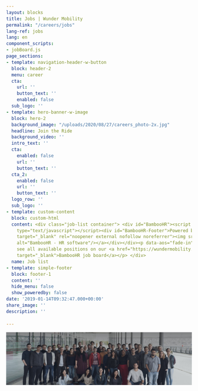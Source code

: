 ```yaml
---
layout: blocks
title: Jobs | Wunder Mobility
permalink: "/careers/jobs"
lang-ref: jobs
lang: en
component_scripts:
- jobBoard.js
page_sections:
- template: navigation-header-w-button
  block: header-2
  menu: career
  cta:
    url: ''
    button_text: ''
    enabled: false
  sub_logo: ''
- template: hero-banner-w-image
  block: hero-2
  background_image: "/uploads/2020/08/27/careers_photo-2x.jpg"
  headline: Join the Ride
  background_video: ''
  intro_text: ''
  cta:
    enabled: false
    url: ''
    button_text: ''
  cta_2:
    enabled: false
    url: ''
    button_text: ''
  logo_row: ''
  sub_logo: ''
- template: custom-content
  block: custom-html
  content: <div class="job-list container"> <div id="BambooHR"><script src="https://wundermobility.bamboohr.com/js/jobs2.php"
    type="text/javascript"></script><div id="BambooHR-Footer">Powered by<a href="http://www.bamboohr.com"
    target="_blank" rel="noopener external nofollow noreferrer"><img src="https://resources.bamboohr.com/images/footer-logo.png"
    alt="BambooHR - HR software"/></a></div></div><p data-aos="fade-in">You can also
    see all available positions on our <a href="https://wundermobility.bamboohr.com/jobs/?source=other"
    target="_blank">BambooHR job board</a></p> </div>
  name: Job list
- template: simple-footer
  block: footer-1
  content: ''
  hide_menu: false
  show_poweredby: false
date: '2019-01-14T09:32:47.000+00:00'
share_image: ''
description: ''

---
```

<img src="/uploads/2019/01/14/banner-jobs@2x.jpg">
